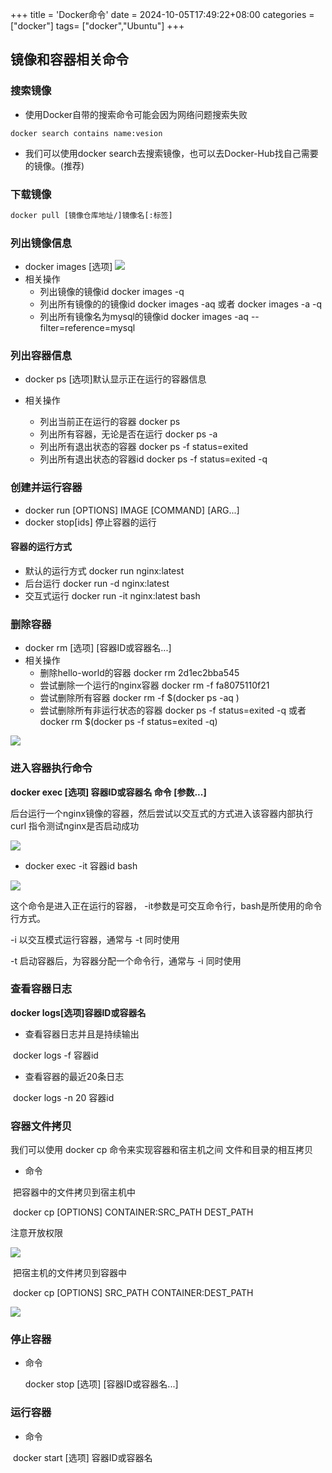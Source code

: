 +++
title = 'Docker命令'
date = 2024-10-05T17:49:22+08:00
categories = ["docker"]
tags= ["docker","Ubuntu"]
+++



## 镜像和容器相关命令



### 搜索镜像

- 使用Docker自带的搜索命令可能会因为网络问题搜索失败

```shell
docker search contains name:vesion
```

- 我们可以使用docker search去搜索镜像，也可以去Docker-Hub找自己需要的镜像。(推荐)

 ### 下载镜像

```dockerfile
docker pull [镜像仓库地址/]镜像名[:标签]
```

### 列出镜像信息

- docker images [选项]
![](https://i.postimg.cc/Y24gPRLr/screenshot-31.png)
- 相关操作
  - 列出镜像的镜像id docker images -q
  - 列出所有镜像的的镜像id docker images -aq 或者 docker images -a -q
  - 列出所有镜像名为mysql的镜像id docker images -aq --filter=reference=mysql

### 列出容器信息

- docker ps [选项]默认显示正在运行的容器信息

- 相关操作

  - 列出当前正在运行的容器 docker ps
  - 列出所有容器，无论是否在运行 docker ps -a
  - 列出所有退出状态的容器 docker ps -f status=exited
  - 列出所有退出状态的容器id docker ps -f status=exited -q

### 创建并运行容器

- docker run [OPTIONS] IMAGE [COMMAND] [ARG...]
- docker stop[ids]  停止容器的运行

#### 容器的运行方式

- 默认的运行方式 docker run nginx:latest
- 后台运行 docker run -d nginx:latest
- 交互式运行 docker run -it nginx:latest bash



### 删除容器

- docker rm [选项]  [容器ID或容器名...]
- 相关操作
  - 删除hello-world的容器 docker rm 2d1ec2bba545
  - 尝试删除一个运行的nginx容器  docker rm -f fa8075110f21
  - 尝试删除所有容器 docker rm -f $(docker ps -aq )
  - 尝试删除所有非运行状态的容器 docker ps -f status=exited -q 或者 docker rm $(docker ps -f status=exited -q)

![](https://i.postimg.cc/MHW8PQR2/screenshot-32.png)

### 进入容器执行命令

**docker exec [选项] 容器ID或容器名 命令 [参数...]**

后台运行一个nginx镜像的容器，然后尝试以交互式的方式进入该容器内部执行 curl 指令测试nginx是否启动成功

![](https://i.postimg.cc/1X3MWGmq/screenshot-33.png)

- docker exec -it  容器id bash

![](https://i.postimg.cc/fTqKH6Mv/screenshot-36.png)

这个命令是进入正在运行的容器， -it参数是可交互命令行，bash是所使用的命令行方式。

-i 以交互模式运行容器，通常与 -t 同时使用

-t 启动容器后，为容器分配一个命令行，通常与 -i 同时使用

### 查看容器日志

**docker logs[选项]容器ID或容器名**

- 查看容器日志并且是持续输出

​	docker logs -f 容器id 

- 查看容器的最近20条日志

​	docker logs -n 20 容器id

### 容器文件拷贝

我们可以使用 docker cp 命令来实现容器和宿主机之间 文件和目录的相互拷贝

- 命令

​	把容器中的文件拷贝到宿主机中

​	docker cp [OPTIONS] CONTAINER:SRC_PATH DEST_PATH

注意开放权限

![](https://i.postimg.cc/Wp7zPkY9/screenshot-37.png)

​	把宿主机的文件拷贝到容器中

​	docker cp [OPTIONS] SRC_PATH CONTAINER:DEST_PATH

![](https://i.postimg.cc/L5Pr2L2x/screenshot-40.png)

### 停止容器

- 命令

  docker stop [选项] [容器ID或容器名...]

### 运行容器

- 命令

​	docker start [选项] 容器ID或容器名

